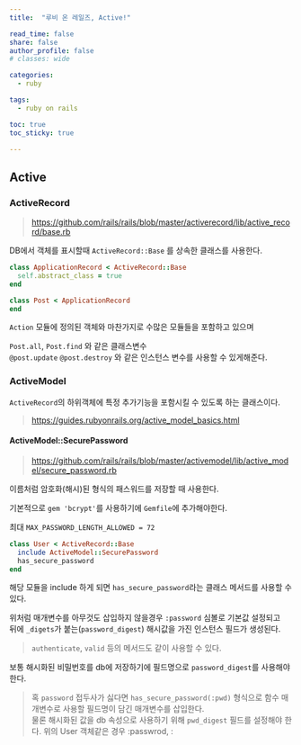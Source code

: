 ```yaml
---
title:  "루비 온 레일즈, Active!"

read_time: false
share: false
author_profile: false
# classes: wide

categories:
  - ruby

tags:
  - ruby on rails

toc: true
toc_sticky: true

---
```


## Active

### ActiveRecord

> https://github.com/rails/rails/blob/master/activerecord/lib/active_record/base.rb

DB에서 객체를 표시할때 `ActiveRecord::Base` 를 상속한 클래스를 사용한다.  


```rb
class ApplicationRecord < ActiveRecord::Base
  self.abstract_class = true
end

class Post < ApplicationRecord
end
```

`Action` 모듈에 정의된 객체와 마찬가지로 수많은 모듈들을 포함하고 있으며 

`Post.all`, `Post.find` 와 같은 클래스변수  
`@post.update` `@post.destroy` 와 같은 인스턴스 변수를 사용할 수 있게해준다.  

### ActiveModel

`ActiveRecord`의 하위객체에 특정 추가기능을 포함시킬 수 있도록 하는 클래스이다.  

> https://guides.rubyonrails.org/active_model_basics.html


#### ActiveModel::SecurePassword

> https://github.com/rails/rails/blob/master/activemodel/lib/active_model/secure_password.rb


이름처럼 암호화(해시)된 형식의 패스워드를 저장할 때 사용한다.  

기본적으로 `gem 'bcrypt'`를 사용하기에 `Gemfile`에 추가해야한다.  

최대 `MAX_PASSWORD_LENGTH_ALLOWED = 72`


```rb
class User < ActiveRecord::Base 
  include ActiveModel::SecurePassword
  has_secure_password
end
```

해당 모듈을 include 하게 되면 `has_secure_password`라는 클래스 메서드를 사용할 수 있다.  

위처럼 매개변수를 아무것도 삽입하지 않을경우 `:password` 심볼로 기본값 설정되고  
뒤에 `_digets`가 붙는(`password_digest`) 해시값을 가진 인스턴스 필드가 생성된다.  

> `authenticate`, `valid` 등의 메서드도 같이 사용할 수 있다.  

보통 해시화된 비밀번호를 db에 저장하기에 필드명으로 `password_digest`를 사용해야 한다.  
> 혹 `password` 접두사가 싫다면 `has_secure_password(:pwd)` 형식으로 함수 매개변수로 사용할 필드명이 담긴 매개변수를 삽입한다.  
> 물론 해시화된 값을 db 속성으로 사용하기 위해 `pwd_digest` 필드를 설정해야 한다. 위의 User 객체같은 경우 :passwrod, :